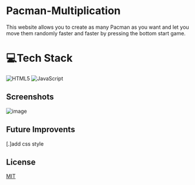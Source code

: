 # Pacman-Multiplication
This website allows you to create as many Pacman as you want and let you move them randomly faster and faster by pressing the bottom start game.
# 💻Tech Stack
![HTML5](https://img.shields.io/badge/html5-%23E34F26.svg?style=for-the-badge&logo=html5&logoColor=white) ![JavaScript](https://img.shields.io/badge/javascript-%23323330.svg?style=for-the-badge&logo=javascript&logoColor=%23F7DF1E)

## Screenshots

![image](https://user-images.githubusercontent.com/101306063/171070330-a455c708-8847-4fd7-a53e-4f1a2df58fe7.png)

## Future Improvents
[.]add css style

## License

[MIT](https://choosealicense.com/licenses/mit/)
